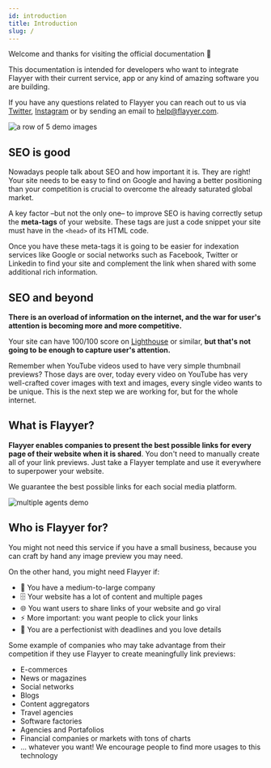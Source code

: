 ```yaml
---
id: introduction
title: Introduction
slug: /
---
```


[help-email]: mailto:help@flayyer.com
[twitter]: https://twitter.com/flayyer_com
[instagram]: https://instagram.com/flayyer_com

Welcome and thanks for visiting the official documentation 👋

This documentation is intended for developers who want to integrate Flayyer with their current service, app or any kind of amazing software you are building.

If you have any questions related to Flayyer you can reach out to us via [Twitter][twitter], [Instagram][instagram] or by sending an email to [help@flayyer.com][help-email].

![a row of 5 demo images](/img/images/row.png)

## SEO is good

Nowadays people talk about SEO and how important it is. They are right! Your site needs to be easy to find on Google and having a better positioning than your competition is crucial to overcome the already saturated global market.

A key factor –but not the only one– to improve SEO is having correctly setup the **meta-tags** of your website. These tags are just a code snippet your site must have in the `<head>` of its HTML code.

Once you have these meta-tags it is going to be easier for indexation services like Google or social networks such as Facebook, Twitter or Linkedin to find your site and complement the link when shared with some additional rich information.

## SEO and beyond

**There is an overload of information on the internet, and the war for user's attention is becoming more and more competitive.**

Your site can have 100/100 score on [Lighthouse](https://developers.google.com/web/tools/lighthouse) or similar, **but that's not going to be enough to capture user's attention.**

Remember when YouTube videos used to have very simple thumbnail previews? Those days are over, today every video on YouTube has very well-crafted cover images with text and images, every single video wants to be unique. This is the next step we are working for, but for the whole internet.

## What is Flayyer?

**Flayyer enables companies to present the best possible links for every page of their website when it is shared**. You don't need to manually create all of your link previews. Just take a Flayyer template and use it everywhere to superpower your website.

We guarantee the best possible links for each social media platform.

![multiple agents demo](/img/images/agents.png)

## Who is Flayyer for?

You might not need this service if you have a small business, because you can craft by hand any image preview you may need.

On the other hand, you might need Flayyer if:

* 🏢 You have a medium-to-large company
* 🗄 Your website has a lot of content and multiple pages
* 🌐 You want users to share links of your website and go viral
* ⚡️ More important: you want people to click your links
* 🔭 You are a perfectionist with deadlines and you love details

Some example of companies who may take advantage from their competition if they use Flayyer to create meaningfully link previews:

* E-commerces
* News or magazines
* Social networks
* Blogs
* Content aggregators
* Travel agencies
* Software factories
* Agencies and Portafolios
* Financial companies or markets with tons of charts
* ... whatever you want! We encourage people to find more usages to this technology
